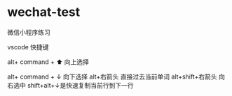 # wechat-test
微信小程序练习

vscode 快捷键

alt+ command + ⬆️  向上选择

alt+ command + ↓  向下选择
alt+右箭头 直接过去当前单词
alt+shift+右箭头 向右选中
shift+alt+↓是快速复制当前行到下一行


